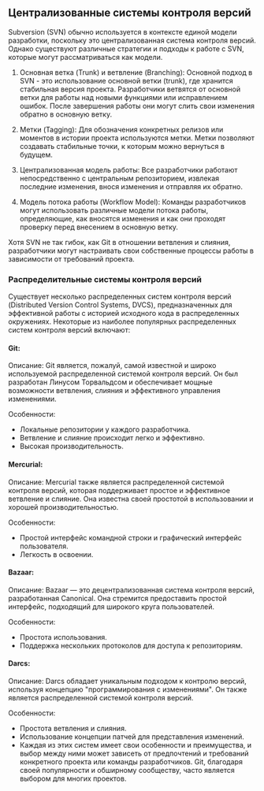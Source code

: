 ## Централизованные системы контроля версий

Subversion (SVN) обычно используется в контексте единой модели разработки, поскольку это централизованная система контроля версий. Однако существуют различные стратегии и подходы к работе с SVN, которые могут рассматриваться как модели.

1. Основная ветка (Trunk) и ветвление (Branching): Основной подход в SVN - это использование основной ветки (trunk), где хранится стабильная версия проекта. Разработчики ветвятся от основной ветки для работы над новыми функциями или исправлением ошибок. После завершения работы они могут слить свои изменения обратно в основную ветку.

2. Метки (Tagging): Для обозначения конкретных релизов или моментов в истории проекта используются метки. Метки позволяют создавать стабильные точки, к которым можно вернуться в будущем.

3. Централизованная модель работы: Все разработчики работают непосредственно с центральным репозиторием, извлекая последние изменения, внося изменения и отправляя их обратно.

3. Модель потока работы (Workflow Model): Команды разработчиков могут использовать различные модели потока работы, определяющие, как вносятся изменения и как они проходят проверку перед внесением в основную ветку.

Хотя SVN не так гибок, как Git в отношении ветвления и слияния, разработчики могут настраивать свои собственные процессы работы в зависимости от требований проекта.


### Распределительные системы контроля версий


Существует несколько распределенных систем контроля версий (Distributed Version Control Systems, DVCS), предназначенных для эффективной работы с историей исходного кода в распределенных окружениях. Некоторые из наиболее популярных распределенных систем контроля версий включают:

#### Git: 

Описание: Git является, пожалуй, самой известной и широко используемой распределенной системой контроля версий. Он был разработан Линусом Торвальдсом и обеспечивает мощные возможности ветвления, слияния и эффективного управления изменениями.

Особенности:
* Локальные репозитории у каждого разработчика.
* Ветвление и слияние происходит легко и эффективно.
* Высокая производительность.

#### Mercurial: 

Описание: Mercurial также является распределенной системой контроля версий, которая поддерживает простое и эффективное ветвление и слияние. Она известна своей простотой в использовании и хорошей производительностью.

Особенности:
* Простой интерфейс командной строки и графический интерфейс пользователя.
* Легкость в освоении.

#### Bazaar: 

Описание: Bazaar — это децентрализованная система контроля версий, разработанная Canonical. Она стремится предоставить простой интерфейс, подходящий для широкого круга пользователей.

Особенности:
* Простота использования.
* Поддержка нескольких протоколов для доступа к репозиториям.

#### Darcs:

Описание: Darcs обладает уникальным подходом к контролю версий, используя концепцию "программирования с изменениями". Он также является распределенной системой контроля версий.

Особенности:
* Простота ветвления и слияния.
* Использование концепции патчей для представления изменений.
* Каждая из этих систем имеет свои особенности и преимущества, и выбор между ними может зависеть от предпочтений и требований конкретного проекта или команды разработчиков. Git, благодаря своей популярности и обширному сообществу, часто является выбором для многих проектов.
